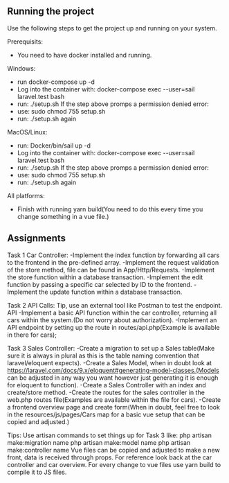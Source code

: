 ## Running the project

Use the following steps to get the project up and running on your system.

Prerequisits:
- You need to have docker installed and running.

Windows:
- run docker-compose up -d
- Log into the container with: docker-compose exec --user=sail laravel.test bash
- run: ./setup.sh
If the step above promps a permission denied error:
- use: sudo chmod 755 setup.sh
- run: ./setup.sh again

MacOS/Linux:
- run: Docker/bin/sail up -d
- Log into the container with: docker-compose exec --user=sail laravel.test bash
- run: ./setup.sh
If the step above promps a permission denied error:
- use: sudo chmod 755 setup.sh
- run: ./setup.sh again

All platforms:
- Finish with running yarn build(You need to do this every time you change something in a vue file.)

## Assignments
Task 1 Car Controller:
-Implement the index function by forwarding all cars to the frontend in the pre-defined array.
-Implement the request validation of the store method, file can be found in App/Http/Requests.
-Implement the store function within a database transaction.
-Implement the edit function by passing a specific car selected by ID to the frontend.
-Implement the update function within a database transaction.

Task 2 API Calls:
Tip, use an external tool like Postman to test the endpoint. API
-Implement a basic API function within the car controller, returning all cars within the system.(Do not worry about authorization).
-Implement an API endpoint by setting up the route in routes/api.php(Example is available in there for cars);

Task 3 Sales Controller:
-Create a migration to set up a Sales table(Make sure it is always in plural as this is the table naming convention that laravel/eloquent expects).
-Create a Sales Model, when in doubt look at https://laravel.com/docs/9.x/eloquent#generating-model-classes.(Models can be adjusted in any way you want however just generating it is enough for eloquent to function).
-Create a Sales Controller with an index and create/store method.
-Create the routes for the sales controller in the web.php routes file(Examples are available within the file for cars).
-Create a frontend overview page and create form(When in doubt, feel free to look in the resources/js/pages/Cars map for a basic vue setup that can be copied and adjusted.)

Tips:
Use artisan commands to set things up for Task 3 like:
php artisan make:migration name
php artisan make:model name
php artisan make:controller name
Vue files can be copied and adjusted to make a new front, data is received through props. For reference look back at the car controller and car overview.
For every change to vue files use yarn build to compile it to JS files.